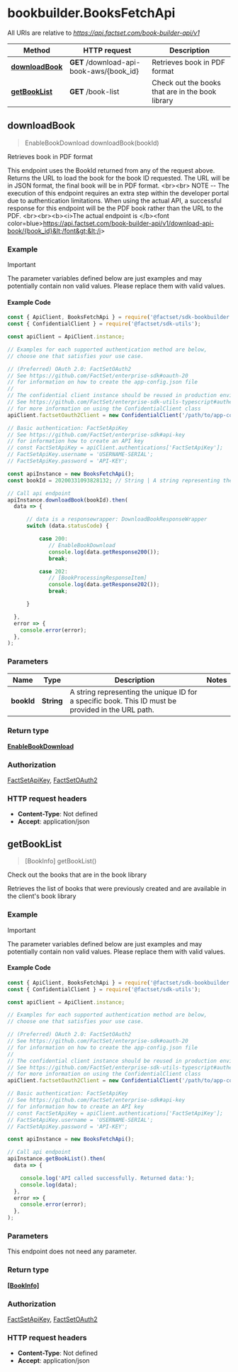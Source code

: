 # bookbuilder.BooksFetchApi

All URIs are relative to *https://api.factset.com/book-builder-api/v1*

Method | HTTP request | Description
------------- | ------------- | -------------
[**downloadBook**](BooksFetchApi.md#downloadBook) | **GET** /download-api-book-aws/{book_id} | Retrieves book in PDF format
[**getBookList**](BooksFetchApi.md#getBookList) | **GET** /book-list | Check out the books that are in the book library



## downloadBook

> EnableBookDownload downloadBook(bookId)

Retrieves book in PDF format

This endpoint uses the BookId returned from any of the request above. Returns the URL to load the book for the book ID requested. The URL will be in JSON format, the final book will be in PDF format. &lt;br&gt;&lt;br&gt; NOTE -- The execution of this endpoint requires an extra step within the developer portal due to authentication limitations. When using the actual API, a successful response for this endpoint will be the PDF book rather than the URL to the PDF. &lt;br&gt;&lt;br&gt;&lt;b&gt;&lt;i&gt;The actual endpoint is &lt;/b&gt;&lt;font color&#x3D;blue&gt;https://api.factset.com/book-builder-api/v1/download-api-book/{book_id}&lt;/font&gt;&lt;/i&gt;

### Example

> [!IMPORTANT]
> The parameter variables defined below are just examples and may potentially contain non valid values. Please replace them with valid values.

#### Example Code

```javascript
const { ApiClient, BooksFetchApi } = require('@factset/sdk-bookbuilder');
const { ConfidentialClient } = require('@factset/sdk-utils');

const apiClient = ApiClient.instance;

// Examples for each supported authentication method are below,
// choose one that satisfies your use case.

// (Preferred) OAuth 2.0: FactSetOAuth2
// See https://github.com/FactSet/enterprise-sdk#oauth-20
// for information on how to create the app-config.json file
//
// The confidential client instance should be reused in production environments.
// See https://github.com/FactSet/enterprise-sdk-utils-typescript#authentication
// for more information on using the ConfidentialClient class
apiClient.factsetOauth2Client = new ConfidentialClient('/path/to/app-config.json');

// Basic authentication: FactSetApiKey
// See https://github.com/FactSet/enterprise-sdk#api-key
// for information how to create an API key
// const FactSetApiKey = apiClient.authentications['FactSetApiKey'];
// FactSetApiKey.username = 'USERNAME-SERIAL';
// FactSetApiKey.password = 'API-KEY';

const apiInstance = new BooksFetchApi();
const bookId = 20200331093828132; // String | A string representing the unique ID for a specific book. This ID must be provided in the URL path.

// Call api endpoint
apiInstance.downloadBook(bookId).then(
  data => {

      // data is a responsewrapper: DownloadBookResponseWrapper
      switch (data.statusCode) {

          case 200:
             // EnableBookDownload
             console.log(data.getResponse200());
             break;

          case 202:
             // [BookProcessingResponseItem]
             console.log(data.getResponse202());
             break;

      }

  },
  error => {
    console.error(error);
  },
);

```


### Parameters


Name | Type | Description  | Notes
------------- | ------------- | ------------- | -------------
 **bookId** | **String**| A string representing the unique ID for a specific book. This ID must be provided in the URL path. | 

### Return type

[**EnableBookDownload**](EnableBookDownload.md)

### Authorization

[FactSetApiKey](../README.md#FactSetApiKey), [FactSetOAuth2](../README.md#FactSetOAuth2)

### HTTP request headers

- **Content-Type**: Not defined
- **Accept**: application/json


## getBookList

> [BookInfo] getBookList()

Check out the books that are in the book library

Retrieves the list of books that were previously created and are available in the client&#39;s book library

### Example

> [!IMPORTANT]
> The parameter variables defined below are just examples and may potentially contain non valid values. Please replace them with valid values.

#### Example Code

```javascript
const { ApiClient, BooksFetchApi } = require('@factset/sdk-bookbuilder');
const { ConfidentialClient } = require('@factset/sdk-utils');

const apiClient = ApiClient.instance;

// Examples for each supported authentication method are below,
// choose one that satisfies your use case.

// (Preferred) OAuth 2.0: FactSetOAuth2
// See https://github.com/FactSet/enterprise-sdk#oauth-20
// for information on how to create the app-config.json file
//
// The confidential client instance should be reused in production environments.
// See https://github.com/FactSet/enterprise-sdk-utils-typescript#authentication
// for more information on using the ConfidentialClient class
apiClient.factsetOauth2Client = new ConfidentialClient('/path/to/app-config.json');

// Basic authentication: FactSetApiKey
// See https://github.com/FactSet/enterprise-sdk#api-key
// for information how to create an API key
// const FactSetApiKey = apiClient.authentications['FactSetApiKey'];
// FactSetApiKey.username = 'USERNAME-SERIAL';
// FactSetApiKey.password = 'API-KEY';

const apiInstance = new BooksFetchApi();

// Call api endpoint
apiInstance.getBookList().then(
  data => {

    console.log('API called successfully. Returned data:');
    console.log(data);
  },
  error => {
    console.error(error);
  },
);

```


### Parameters

This endpoint does not need any parameter.

### Return type

[**[BookInfo]**](BookInfo.md)

### Authorization

[FactSetApiKey](../README.md#FactSetApiKey), [FactSetOAuth2](../README.md#FactSetOAuth2)

### HTTP request headers

- **Content-Type**: Not defined
- **Accept**: application/json

